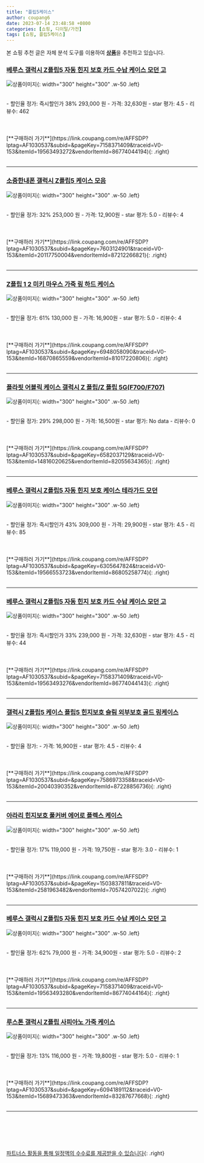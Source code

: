 ```yaml
---
title: "플립5케이스"
author: coupang6
date: 2023-07-14 23:48:58 +0800
categories: [쇼핑, 디이털/가전]
tags: [쇼핑, 플립5케이스]
---
```


본 쇼핑 추천 글은 자체 분석 도구를 이용하여 [**상품**](https://link.coupang.com/a/bao1ui)을 추천하고 있습니다.

### [베루스 갤럭시 Z플립5 자동 힌지 보호 카드 수납 케이스 모던 고](https://link.coupang.com/re/AFFSDP?lptag=AF1030537&subid=&pageKey=7158371409&traceid=V0-153&itemId=19563493272&vendorItemId=86774044194)

![상품이미지](https://thumbnail6.coupangcdn.com/thumbnails/remote/230x230ex/image/vendor_inventory/c0d3/05e11f500dbcec51f766c547b1f0e9ff8dd4672c662839f51a2ff72575d6.jpg){: width="300" height="300" .w-50 .left}


<br>
- 할인율 정가: 즉시할인가 38%  293,000   원
- 가격: 32,630원
- star 평가: 4.5
- 리뷰수: 462
<br>
<br>
<br>
<br>
[**구매하러 가기**](https://link.coupang.com/re/AFFSDP?lptag=AF1030537&subid=&pageKey=7158371409&traceid=V0-153&itemId=19563493272&vendorItemId=86774044194){: .right}
<br>
<br>

---

### [소중한내폰 갤럭시 Z플립5 케이스 모음](https://link.coupang.com/re/AFFSDP?lptag=AF1030537&subid=&pageKey=7603124901&traceid=V0-153&itemId=20117750004&vendorItemId=87212266821)

![상품이미지](https://thumbnail6.coupangcdn.com/thumbnails/remote/230x230ex/image/vendor_inventory/2716/e7ea2f53154af1e20441bf00433540f1448c310ee3f263fa8b021c1f7df1.jpg){: width="300" height="300" .w-50 .left}


<br>
- 할인율 정가: 32%  253,000   원
- 가격: 12,900원
- star 평가: 5.0
- 리뷰수: 4
<br>
<br>
<br>
<br>
[**구매하러 가기**](https://link.coupang.com/re/AFFSDP?lptag=AF1030537&subid=&pageKey=7603124901&traceid=V0-153&itemId=20117750004&vendorItemId=87212266821){: .right}
<br>
<br>

---

### [Z플립 1 2 미키 마우스 가죽 링 하드 케이스](https://link.coupang.com/re/AFFSDP?lptag=AF1030537&subid=&pageKey=6948058090&traceid=V0-153&itemId=16870865559&vendorItemId=81017220806)

![상품이미지](https://thumbnail10.coupangcdn.com/thumbnails/remote/230x230ex/image/vendor_inventory/2805/d0026da327cf43d5e011abc910b15805792470f0fb373a697c96b53ae7db.jpg){: width="300" height="300" .w-50 .left}


<br>
- 할인율 정가: 61%  130,000   원
- 가격: 16,900원
- star 평가: 5.0
- 리뷰수: 4
<br>
<br>
<br>
<br>
[**구매하러 가기**](https://link.coupang.com/re/AFFSDP?lptag=AF1030537&subid=&pageKey=6948058090&traceid=V0-153&itemId=16870865559&vendorItemId=81017220806){: .right}
<br>
<br>

---

### [플라핏 어블릭 케이스 갤럭시 Z 플립/Z 플립 5G(F700/F707)](https://link.coupang.com/re/AFFSDP?lptag=AF1030537&subid=&pageKey=6582037129&traceid=V0-153&itemId=14816020625&vendorItemId=82055634365)

![상품이미지](https://thumbnail9.coupangcdn.com/thumbnails/remote/230x230ex/image/vendor_inventory/cd78/38ba4dcd1dcd195ce8f9438155baa8a037b1e7c70f0256605e8a6e53fef5.jpg){: width="300" height="300" .w-50 .left}


<br>
- 할인율 정가: 29%  298,000   원
- 가격: 16,500원
- star 평가: No data
- 리뷰수: 0
<br>
<br>
<br>
<br>
[**구매하러 가기**](https://link.coupang.com/re/AFFSDP?lptag=AF1030537&subid=&pageKey=6582037129&traceid=V0-153&itemId=14816020625&vendorItemId=82055634365){: .right}
<br>
<br>

---

### [베루스 갤럭시 Z플립5 자동 힌지 보호 케이스 테라가드 모던](https://link.coupang.com/re/AFFSDP?lptag=AF1030537&subid=&pageKey=6305647824&traceid=V0-153&itemId=19566553723&vendorItemId=86805258774)

![상품이미지](https://thumbnail9.coupangcdn.com/thumbnails/remote/230x230ex/image/vendor_inventory/4953/a2c4a2705be108cbff9ca74d4c9f7055106383ff145943224b533e6366ee.jpg){: width="300" height="300" .w-50 .left}


<br>
- 할인율 정가: 즉시할인가 43%  309,000   원
- 가격: 29,900원
- star 평가: 4.5
- 리뷰수: 85
<br>
<br>
<br>
<br>
[**구매하러 가기**](https://link.coupang.com/re/AFFSDP?lptag=AF1030537&subid=&pageKey=6305647824&traceid=V0-153&itemId=19566553723&vendorItemId=86805258774){: .right}
<br>
<br>

---

### [베루스 갤럭시 Z플립5 자동 힌지 보호 카드 수납 케이스 모던 고](https://link.coupang.com/re/AFFSDP?lptag=AF1030537&subid=&pageKey=7158371409&traceid=V0-153&itemId=19563493276&vendorItemId=86774044143)

![상품이미지](https://thumbnail10.coupangcdn.com/thumbnails/remote/230x230ex/image/vendor_inventory/f0e0/dd685b9df338d1c8be4adb63e1fc5fd59b898a20f0695f8d8465934dcb5b.jpg){: width="300" height="300" .w-50 .left}


<br>
- 할인율 정가: 즉시할인가 33%  239,000   원
- 가격: 32,630원
- star 평가: 4.5
- 리뷰수: 44
<br>
<br>
<br>
<br>
[**구매하러 가기**](https://link.coupang.com/re/AFFSDP?lptag=AF1030537&subid=&pageKey=7158371409&traceid=V0-153&itemId=19563493276&vendorItemId=86774044143){: .right}
<br>
<br>

---

### [갤럭시 Z플립5 케이스 플립5 힌지보호 슬림 외부보호 골드 링케이스](https://link.coupang.com/re/AFFSDP?lptag=AF1030537&subid=&pageKey=7586973358&traceid=V0-153&itemId=20040390352&vendorItemId=87228856736)

![상품이미지](https://thumbnail7.coupangcdn.com/thumbnails/remote/230x230ex/image/vendor_inventory/2ae6/a5d6de285368ffa476bef060c7f684724ddfa29377c16395a84956047fb5.JPG){: width="300" height="300" .w-50 .left}


<br>
- 할인율 정가: 
- 가격: 16,900원
- star 평가: 4.5
- 리뷰수: 4
<br>
<br>
<br>
<br>
[**구매하러 가기**](https://link.coupang.com/re/AFFSDP?lptag=AF1030537&subid=&pageKey=7586973358&traceid=V0-153&itemId=20040390352&vendorItemId=87228856736){: .right}
<br>
<br>

---

### [아라리 힌지보호 풀커버 에어로 플렉스 케이스](https://link.coupang.com/re/AFFSDP?lptag=AF1030537&subid=&pageKey=1503837811&traceid=V0-153&itemId=2581963482&vendorItemId=70574207022)

![상품이미지](https://thumbnail6.coupangcdn.com/thumbnails/remote/230x230ex/image/retail/images/2020/04/20/14/5/3c789a05-31de-465d-ae1e-2d4928f0d6fa.jpg){: width="300" height="300" .w-50 .left}


<br>
- 할인율 정가: 17%  119,000   원
- 가격: 19,750원
- star 평가: 3.0
- 리뷰수: 1
<br>
<br>
<br>
<br>
[**구매하러 가기**](https://link.coupang.com/re/AFFSDP?lptag=AF1030537&subid=&pageKey=1503837811&traceid=V0-153&itemId=2581963482&vendorItemId=70574207022){: .right}
<br>
<br>

---

### [베루스 갤럭시 Z플립5 자동 힌지 보호 카드 수납 케이스 모던 고](https://link.coupang.com/re/AFFSDP?lptag=AF1030537&subid=&pageKey=7158371409&traceid=V0-153&itemId=19563493280&vendorItemId=86774044164)

![상품이미지](https://thumbnail6.coupangcdn.com/thumbnails/remote/230x230ex/image/vendor_inventory/4195/3f1eb7427784563fb49eb3ca34ed0338c9e4b4a4f026510991d0ec1192ac.jpg){: width="300" height="300" .w-50 .left}


<br>
- 할인율 정가: 62%  79,000   원
- 가격: 34,900원
- star 평가: 5.0
- 리뷰수: 2
<br>
<br>
<br>
<br>
[**구매하러 가기**](https://link.coupang.com/re/AFFSDP?lptag=AF1030537&subid=&pageKey=7158371409&traceid=V0-153&itemId=19563493280&vendorItemId=86774044164){: .right}
<br>
<br>

---

### [루스톤 갤럭시 Z플립 사피아노 가죽 케이스](https://link.coupang.com/re/AFFSDP?lptag=AF1030537&subid=&pageKey=6094189112&traceid=V0-153&itemId=15689473363&vendorItemId=83287677668)

![상품이미지](https://thumbnail8.coupangcdn.com/thumbnails/remote/230x230ex/image/vendor_inventory/2d74/4f8fab3bcd764aea15d72153ab49f998f71acbbc8c694d553d106c0da0a5.png){: width="300" height="300" .w-50 .left}


<br>
- 할인율 정가: 13%  116,000   원
- 가격: 19,800원
- star 평가: 5.0
- 리뷰수: 1
<br>
<br>
<br>
<br>
[**구매하러 가기**](https://link.coupang.com/re/AFFSDP?lptag=AF1030537&subid=&pageKey=6094189112&traceid=V0-153&itemId=15689473363&vendorItemId=83287677668){: .right}
<br>
<br>

---
<br><br><br><br><br> [파트너스 활동을 통해 일정액의 수수료를 제공받을 수 있습니다](https://link.coupang.com/a/bao1ui){: .right}